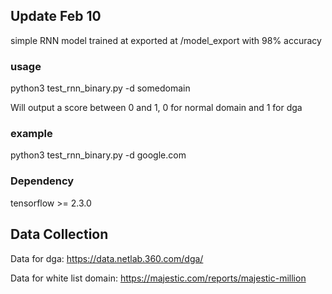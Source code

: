 ## Update Feb 10

simple RNN model trained at exported at /model_export with 98% accuracy

### usage

python3 test_rnn_binary.py -d somedomain

Will output a score between 0 and 1, 0 for normal domain and 1 for dga

### example
python3 test_rnn_binary.py -d google.com

### Dependency
tensorflow >= 2.3.0


## Data Collection

Data for dga: https://data.netlab.360.com/dga/

Data for white list domain: https://majestic.com/reports/majestic-million
